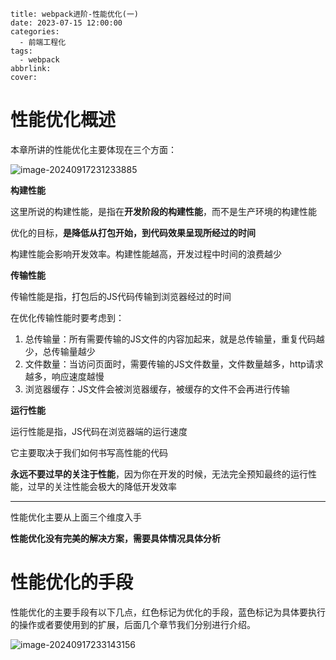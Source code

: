 ```
title: webpack进阶-性能优化(一)
date: 2023-07-15 12:00:00
categories:
  - 前端工程化
tags:
  - webpack
abbrlink: 
cover:
```

# 性能优化概述

本章所讲的性能优化主要体现在三个方面：

![image-20240917231233885](./assets/webpack进阶-性能优化(一)/image-20240917231233885.png)

**构建性能**

这里所说的构建性能，是指在**开发阶段的构建性能**，而不是生产环境的构建性能

优化的目标，**是降低从打包开始，到代码效果呈现所经过的时间**

构建性能会影响开发效率。构建性能越高，开发过程中时间的浪费越少

**传输性能**

传输性能是指，打包后的JS代码传输到浏览器经过的时间

在优化传输性能时要考虑到：

1. 总传输量：所有需要传输的JS文件的内容加起来，就是总传输量，重复代码越少，总传输量越少
2. 文件数量：当访问页面时，需要传输的JS文件数量，文件数量越多，http请求越多，响应速度越慢
3. 浏览器缓存：JS文件会被浏览器缓存，被缓存的文件不会再进行传输

**运行性能**

运行性能是指，JS代码在浏览器端的运行速度

它主要取决于我们如何书写高性能的代码

**永远不要过早的关注于性能**，因为你在开发的时候，无法完全预知最终的运行性能，过早的关注性能会极大的降低开发效率

---------

性能优化主要从上面三个维度入手

**性能优化没有完美的解决方案，需要具体情况具体分析**

# 性能优化的手段

性能优化的主要手段有以下几点，红色标记为优化的手段，蓝色标记为具体要执行的操作或者要使用到的扩展，后面几个章节我们分别进行介绍。

![image-20240917233143156](./assets/webpack进阶-性能优化(一)/image-20240917233143156.png)
